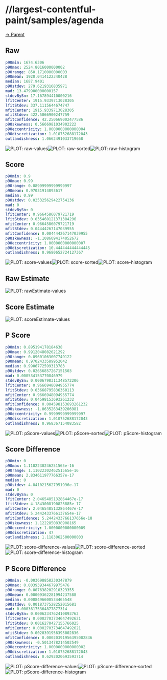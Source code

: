 
# //largest-contentful-paint/samples/agenda

[→ Parent](../..)


## Raw


```yaml
p90min: 1674.6306
p90max: 2524.8016000000002
p90range: 850.1710000000003
p90mean: 1920.0414122340428
median: 1687.9401
p90stdev: 279.6219316835971
mad: 13.479900000000157
stdevBySn: 17.167894410000216
lfitCenter: 1915.9339713028305
lfitStdev: 337.1115644674747
mfitCenter: 1915.9339713028305
mfitStdev: 422.5066900247759
mfitConfidence: 42.250669002477586
p90skewness: 0.5666981034902222
p90eccentricity: 1.0000000000000004
p90discretization: 1.010752688172043
outlandishness: 1.0662491033719668

```

![PLOT: raw-values](./raw/values.svg)![PLOT: raw-sorted](./raw/sorted.svg)![PLOT: raw-histogram](./raw/histogram.svg)
## Score


```yaml
p90min: 0.9
p90max: 0.99
p90range: 0.08999999999999997
p90mean: 0.97031914893617
median: 0.99
p90stdev: 0.025325629422754136
mad: 0
stdevBySn: 0
lfitCenter: 0.9664586079721719
lfitStdev: 0.035460121371384296
mfitCenter: 0.9664586079721719
mfitStdev: 0.04444267147039955
mfitConfidence: 0.004444267147039955
p90skewness: -1.1086094174052672
p90eccentricity: 1.0000000000000007
p90discretization: 10.444444444444445
outlandishness: 0.9680652724127367

```

![PLOT: score-values](./score/values.svg)![PLOT: score-sorted](./score/sorted.svg)![PLOT: score-histogram](./score/histogram.svg)
## Raw Estimate

![PLOT: rawEstimate-values](./rawEstimate/values.svg)
## Score Estimate

![PLOT: scoreEstimate-values](./scoreEstimate/values.svg)
## P Score


```yaml
p90min: 0.895194178184638
p90max: 0.9912048082621292
p90range: 0.09601063007749122
p90mean: 0.9702433589952042
median: 0.9906772599313783
p90stdev: 0.02656857267151503
mad: 0.000534153770846979
stdevBySn: 0.0006798311348572206
lfitCenter: 0.9666948094955774
lfitStdev: 0.03668795836360113
mfitCenter: 0.9666948094955774
mfitStdev: 0.04598153693261232
mfitConfidence: 0.004598153693261232
p90skewness: -1.0635263439206981
p90eccentricity: 0.9999999999999997
p90discretization: 1.010752688172043
outlandishness: 0.968367154083582

```

![PLOT: pScore-values](./pScore/values.svg)![PLOT: pScore-sorted](./pScore/sorted.svg)![PLOT: pScore-histogram](./pScore/histogram.svg)
## Score Difference


```yaml
p90min: 0
p90max: 1.1102230246251565e-16
p90range: 1.1102230246251565e-16
p90mean: 2.834611977766357e-17
median: 0
p90stdev: 4.8410215627951996e-17
mad: 0
stdevBySn: 0
lfitCenter: 2.0465485132864467e-17
lfitStdev: 4.1843008190823885e-17
mfitCenter: 2.0465485132864467e-17
mfitStdev: 5.2442433766137654e-17
mfitConfidence: 5.2442433766137656e-18
p90skewness: 1.1222850838908165
p90eccentricity: 1.0000000000000009
p90discretization: 47
outlandishness: 1.1183062500000003

```

![PLOT: score-difference-values](./score-difference/values.svg)![PLOT: score-difference-sorted](./score-difference/sorted.svg)![PLOT: score-difference-histogram](./score-difference/histogram.svg)
## P Score Difference


```yaml
p90min: -0.003698858230347879
p90max: 0.003939344679975476
p90range: 0.007638202910323355
p90mean: 0.00009362281994237588
median: 0.0008496600534465548
p90stdev: 0.0018737528252015681
mad: 0.00036175364877877314
stdevBySn: 0.0006234762410893762
lfitCenter: 0.0002703734647492621
lfitStdev: 0.0016270427155766025
mfitCenter: 0.0002703734647492621
mfitStdev: 0.0020391956395002836
mfitConfidence: 0.00020391956395002836
p90skewness: -0.5013478214502549
p90eccentricity: 1.0000000000000002
p90discretization: 1.010752688172043
outlandishness: 0.6292020693593714

```

![PLOT: pScore-difference-values](./pScore-difference/values.svg)![PLOT: pScore-difference-sorted](./pScore-difference/sorted.svg)![PLOT: pScore-difference-histogram](./pScore-difference/histogram.svg)